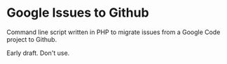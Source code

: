 # Google Issues to Github

Command line script written in PHP to migrate issues from a Google Code project to Github.

Early draft. Don't use.